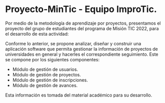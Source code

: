 # Proyecto-MinTic - Equipo ImproTic.
Por medio de la metodología de aprendizaje por proyectos, presentamos el proyecto del grupo de estudiantes del programa de Misión TIC 2022, para el desarrollo de esta actividad:

Conforme lo anterior, se propone analizar, diseñar y construir una aplicación software que permita gestionar la información de proyectos de universidades en general y hacerles el correspondiente seguimiento. Este se compone por los siguientes componentes:

- Módulo de gestión de usuarios.
- Módulo de gestión de proyectos.
- Módulo de gestión de inscripciones.
- Módulo de gestión de avances.

Esta información es tomada del material académico para su desarrollo.
